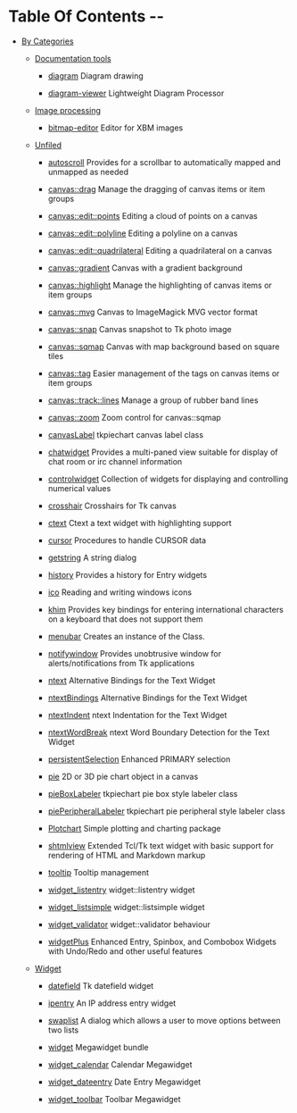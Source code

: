 
[//000000001]: # (Table of contents generated by tcllib/doctools/toc with format 'markdown')

# Table Of Contents \-\-

  - [By Categories]()

      * [Documentation tools]()

          + [diagram](tklib/files/modules/diagrams/diagram\.md) Diagram drawing

          + [diagram\-viewer](tklib/files/apps/diagram\-viewer\.md) Lightweight Diagram Processor

      * [Image processing]()

          + [bitmap\-editor](tklib/files/apps/bitmap\-editor\.md) Editor for XBM images

      * [Unfiled]()

          + [autoscroll](tklib/files/modules/autoscroll/autoscroll\.md) Provides for a scrollbar to automatically mapped and unmapped as needed

          + [canvas::drag](tklib/files/modules/canvas/canvas\_drag\.md) Manage the dragging of canvas items or item groups

          + [canvas::edit::points](tklib/files/modules/canvas/canvas\_epoints\.md) Editing a cloud of points on a canvas

          + [canvas::edit::polyline](tklib/files/modules/canvas/canvas\_epolyline\.md) Editing a polyline on a canvas

          + [canvas::edit::quadrilateral](tklib/files/modules/canvas/canvas\_equad\.md) Editing a quadrilateral on a canvas

          + [canvas::gradient](tklib/files/modules/canvas/canvas\_gradient\.md) Canvas with a gradient background

          + [canvas::highlight](tklib/files/modules/canvas/canvas\_highlight\.md) Manage the highlighting of canvas items or item groups

          + [canvas::mvg](tklib/files/modules/canvas/canvas\_mvg\.md) Canvas to ImageMagick MVG vector format

          + [canvas::snap](tklib/files/modules/canvas/canvas\_snap\.md) Canvas snapshot to Tk photo image

          + [canvas::sqmap](tklib/files/modules/canvas/canvas\_sqmap\.md) Canvas with map background based on square tiles

          + [canvas::tag](tklib/files/modules/canvas/canvas\_tags\.md) Easier management of the tags on canvas items or item groups

          + [canvas::track::lines](tklib/files/modules/canvas/canvas\_trlines\.md) Manage a group of rubber band lines

          + [canvas::zoom](tklib/files/modules/canvas/canvas\_zoom\.md) Zoom control for canvas::sqmap

          + [canvasLabel](tklib/files/modules/tkpiechart/canvaslabel\.md) tkpiechart canvas label class

          + [chatwidget](tklib/files/modules/chatwidget/chatwidget\.md) Provides a multi\-paned view suitable for display of chat room or irc channel information

          + [controlwidget](tklib/files/modules/controlwidget/controlwidget\.md) Collection of widgets for displaying and controlling numerical values

          + [crosshair](tklib/files/modules/crosshair/crosshair\.md) Crosshairs for Tk canvas

          + [ctext](tklib/files/modules/ctext/ctext\.md) Ctext a text widget with highlighting support

          + [cursor](tklib/files/modules/cursor/cursor\.md) Procedures to handle CURSOR data

          + [getstring](tklib/files/modules/getstring/tk\_getString\.md) A string dialog

          + [history](tklib/files/modules/history/tklib\_history\.md) Provides a history for Entry widgets

          + [ico](tklib/files/modules/ico/ico\.md) Reading and writing windows icons

          + [khim](tklib/files/modules/khim/khim\.md) Provides key bindings for entering international characters on a keyboard that does not support them

          + [menubar](tklib/files/modules/menubar/menubar\.md) Creates an instance of the  Class\.

          + [notifywindow](tklib/files/modules/notifywindow/notifywindow\.md) Provides unobtrusive window for alerts/notifications from Tk applications

          + [ntext](tklib/files/modules/ntext/ntext\.md) Alternative Bindings for the Text Widget

          + [ntextBindings](tklib/files/modules/ntext/ntextBindings\.md) Alternative Bindings for the Text Widget

          + [ntextIndent](tklib/files/modules/ntext/ntextIndent\.md) ntext Indentation for the Text Widget

          + [ntextWordBreak](tklib/files/modules/ntext/ntextWordBreak\.md) ntext Word Boundary Detection for the Text Widget

          + [persistentSelection](tklib/files/modules/persistentSelection/persistentSelection\.md) Enhanced PRIMARY selection

          + [pie](tklib/files/modules/tkpiechart/pie\.md) 2D or 3D pie chart object in a canvas

          + [pieBoxLabeler](tklib/files/modules/tkpiechart/pieboxlabeler\.md) tkpiechart pie box style labeler class

          + [piePeripheralLabeler](tklib/files/modules/tkpiechart/pieperipherallabeler\.md) tkpiechart pie peripheral style labeler class

          + [Plotchart](tklib/files/modules/plotchart/plotchart\.md) Simple plotting and charting package

          + [shtmlview](tklib/files/modules/shtmlview/shtmlview\.md) Extended Tcl/Tk text widget with basic support for rendering of HTML and Markdown markup

          + [tooltip](tklib/files/modules/tooltip/tooltip\.md) Tooltip management

          + [widget\_listentry](tklib/files/modules/widgetl/widget\_listentry\.md) widget::listentry widget

          + [widget\_listsimple](tklib/files/modules/widgetl/widget\_listsimple\.md) widget::listsimple widget

          + [widget\_validator](tklib/files/modules/widgetv/widget\_validator\.md) widget::validator behaviour

          + [widgetPlus](tklib/files/modules/widgetPlus/widgetPlus\.md) Enhanced Entry, Spinbox, and Combobox Widgets with Undo/Redo and other useful features

      * [Widget]()

          + [datefield](tklib/files/modules/datefield/datefield\.md) Tk datefield widget

          + [ipentry](tklib/files/modules/ipentry/ipentry\.md) An IP address entry widget

          + [swaplist](tklib/files/modules/swaplist/swaplist\.md) A dialog which allows a user to move options between two lists

          + [widget](tklib/files/modules/widget/widget\.md) Megawidget bundle

          + [widget\_calendar](tklib/files/modules/widget/widget\_calendar\.md) Calendar Megawidget

          + [widget\_dateentry](tklib/files/modules/widget/widget\_dateentry\.md) Date Entry Megawidget

          + [widget\_toolbar](tklib/files/modules/widget/widget\_toolbar\.md) Toolbar Megawidget
